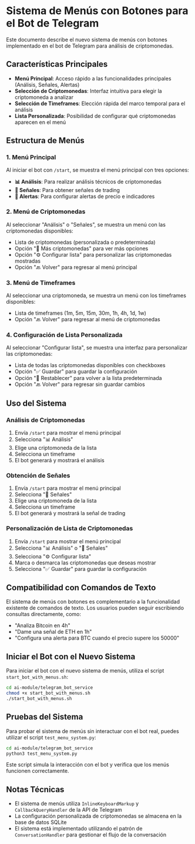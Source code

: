 # Sistema de Menús con Botones para el Bot de Telegram

Este documento describe el nuevo sistema de menús con botones implementado en el bot de Telegram para análisis de criptomonedas.

## Características Principales

- **Menú Principal**: Acceso rápido a las funcionalidades principales (Análisis, Señales, Alertas)
- **Selección de Criptomonedas**: Interfaz intuitiva para elegir la criptomoneda a analizar
- **Selección de Timeframes**: Elección rápida del marco temporal para el análisis
- **Lista Personalizada**: Posibilidad de configurar qué criptomonedas aparecen en el menú

## Estructura de Menús

### 1. Menú Principal
Al iniciar el bot con `/start`, se muestra el menú principal con tres opciones:
- **📊 Análisis**: Para realizar análisis técnicos de criptomonedas
- **🎯 Señales**: Para obtener señales de trading
- **🔔 Alertas**: Para configurar alertas de precio e indicadores

### 2. Menú de Criptomonedas
Al seleccionar "Análisis" o "Señales", se muestra un menú con las criptomonedas disponibles:
- Lista de criptomonedas (personalizada o predeterminada)
- Opción "🔄 Más criptomonedas" para ver más opciones
- Opción "⚙️ Configurar lista" para personalizar las criptomonedas mostradas
- Opción "🔙 Volver" para regresar al menú principal

### 3. Menú de Timeframes
Al seleccionar una criptomoneda, se muestra un menú con los timeframes disponibles:
- Lista de timeframes (1m, 5m, 15m, 30m, 1h, 4h, 1d, 1w)
- Opción "🔙 Volver" para regresar al menú de criptomonedas

### 4. Configuración de Lista Personalizada
Al seleccionar "Configurar lista", se muestra una interfaz para personalizar las criptomonedas:
- Lista de todas las criptomonedas disponibles con checkboxes
- Opción "✅ Guardar" para guardar la configuración
- Opción "🔄 Restablecer" para volver a la lista predeterminada
- Opción "🔙 Volver" para regresar sin guardar cambios

## Uso del Sistema

### Análisis de Criptomonedas
1. Envía `/start` para mostrar el menú principal
2. Selecciona "📊 Análisis"
3. Elige una criptomoneda de la lista
4. Selecciona un timeframe
5. El bot generará y mostrará el análisis

### Obtención de Señales
1. Envía `/start` para mostrar el menú principal
2. Selecciona "🎯 Señales"
3. Elige una criptomoneda de la lista
4. Selecciona un timeframe
5. El bot generará y mostrará la señal de trading

### Personalización de Lista de Criptomonedas
1. Envía `/start` para mostrar el menú principal
2. Selecciona "📊 Análisis" o "🎯 Señales"
3. Selecciona "⚙️ Configurar lista"
4. Marca o desmarca las criptomonedas que deseas mostrar
5. Selecciona "✅ Guardar" para guardar la configuración

## Compatibilidad con Comandos de Texto

El sistema de menús con botones es complementario a la funcionalidad existente de comandos de texto. Los usuarios pueden seguir escribiendo consultas directamente, como:
- "Analiza Bitcoin en 4h"
- "Dame una señal de ETH en 1h"
- "Configura una alerta para BTC cuando el precio supere los 50000"

## Iniciar el Bot con el Nuevo Sistema

Para iniciar el bot con el nuevo sistema de menús, utiliza el script `start_bot_with_menus.sh`:

```bash
cd ai-module/telegram_bot_service
chmod +x start_bot_with_menus.sh
./start_bot_with_menus.sh
```

## Pruebas del Sistema

Para probar el sistema de menús sin interactuar con el bot real, puedes utilizar el script `test_menu_system.py`:

```bash
cd ai-module/telegram_bot_service
python3 test_menu_system.py
```

Este script simula la interacción con el bot y verifica que los menús funcionen correctamente.

## Notas Técnicas

- El sistema de menús utiliza `InlineKeyboardMarkup` y `CallbackQueryHandler` de la API de Telegram
- La configuración personalizada de criptomonedas se almacena en la base de datos SQLite
- El sistema está implementado utilizando el patrón de `ConversationHandler` para gestionar el flujo de la conversación
